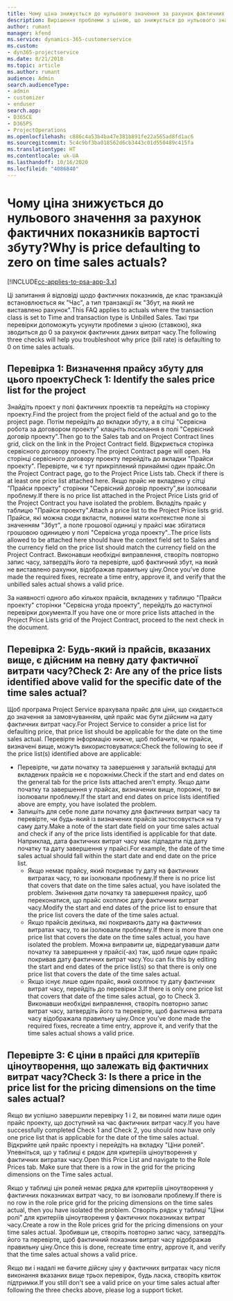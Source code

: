 ```yaml
---
title: Чому ціна знижується до нульового значення за рахунок фактичних показників вартості збуту?
description: Вирішення проблеми з ціною, що знижується до нульового значення за рахунок фактичних показників вартості збуту.
author: rumant
manager: kfend
ms.service: dynamics-365-customerservice
ms.custom:
- dyn365-projectservice
ms.date: 8/21/2018
ms.topic: article
ms.author: rumant
audience: Admin
search.audienceType:
- admin
- customizer
- enduser
search.app:
- D365CE
- D365PS
- ProjectOperations
ms.openlocfilehash: c886c4a53b4ba47e381b891fe22a565ad8fd1ac6
ms.sourcegitcommit: 5c4c9bf3ba018562d6cb3443c01d550489c415fa
ms.translationtype: HT
ms.contentlocale: uk-UA
ms.lasthandoff: 10/16/2020
ms.locfileid: "4086840"
---
```

# <a name="why-is-price-defaulting-to-zero-on-time-sales-actuals"></a><span data-ttu-id="18c24-103">Чому ціна знижується до нульового значення за рахунок фактичних показників вартості збуту?</span><span class="sxs-lookup"><span data-stu-id="18c24-103">Why is price defaulting to zero on time sales actuals?</span></span>

[!INCLUDE[cc-applies-to-psa-app-3.x](../includes/cc-applies-to-psa-app-3x.md)]

<span data-ttu-id="18c24-104">Ці запитання й відповіді щодо фактичних показників, де клас транзакцій встановлюється як "Час", а тип транзакції як "Збут, на який не виставлено рахунок".</span><span class="sxs-lookup"><span data-stu-id="18c24-104">This FAQ applies to actuals where the transaction class is set to Time and transaction type is Unbilled Sales.</span></span> <span data-ttu-id="18c24-105">Такі три перевірки допоможуть усунути проблеми з ціною (ставкою), яка зводиться до 0 за рахунок фактичних даних витрат часу.</span><span class="sxs-lookup"><span data-stu-id="18c24-105">The following three checks will help you troubleshoot why price (bill rate) is defaulting to 0 on time sales actuals.</span></span>

## <a name="check-1-identify-the-sales-price-list-for-the-project"></a><span data-ttu-id="18c24-106">Перевірка 1: Визначення прайсу збуту для цього проекту</span><span class="sxs-lookup"><span data-stu-id="18c24-106">Check 1: Identify the sales price list for the project</span></span>

<span data-ttu-id="18c24-107">Знайдіть проект у полі фактичних проектів та перейдіть на сторінку проекту.</span><span class="sxs-lookup"><span data-stu-id="18c24-107">Find the project from the project field of the actual and go to the project page.</span></span> <span data-ttu-id="18c24-108">Потім перейдіть до вкладки збуту, а в сітці "Сервісна робота за договором проекту" клацніть посилання в полі "Сервісний договір проекту".</span><span class="sxs-lookup"><span data-stu-id="18c24-108">Then go to the Sales tab and on Project Contract lines grid, click on the link in the Project Contract field.</span></span> <span data-ttu-id="18c24-109">Відкриється сторінка сервісного договору проекту.</span><span class="sxs-lookup"><span data-stu-id="18c24-109">The project Contract page will open.</span></span> <span data-ttu-id="18c24-110">На сторінці сервісного договору проекту перейдіть до вкладки "Прайси проекту". Перевірте, чи є тут прикріплений принаймні один прайс.</span><span class="sxs-lookup"><span data-stu-id="18c24-110">On the Project Contract page, go to the Project Price Lists tab. Check if there is at least one price list attached here.</span></span> <span data-ttu-id="18c24-111">Якщо прайс не вкладено у сітці "Прайси проекту" сторінки "Сервісний договір проекту",ви ізолювали проблему.</span><span class="sxs-lookup"><span data-stu-id="18c24-111">If there is no price list attached in the Project Price Lists grid of the Project Contract you have isolated the problem.</span></span> <span data-ttu-id="18c24-112">Вкладіть прайс у таблицю "Прайси проекту".</span><span class="sxs-lookup"><span data-stu-id="18c24-112">Attach a price list to the Project Price lists grid.</span></span> <span data-ttu-id="18c24-113">Прайси, які можна сюди вкласти, повинні мати контекстне поле зі значенням "Збут", а поле грошової одиниці у прайсі має збігатися грошовою одиницею у полі "Сервісна угода проекту"..</span><span class="sxs-lookup"><span data-stu-id="18c24-113">The price lists allowed to be attached here should have the context field set to Sales and the currency field on the price list should match the currency field on the Project Contract.</span></span> <span data-ttu-id="18c24-114">Виконавши необхідні виправлення, створіть повторно запис часу, затвердіть його та перевірте, щоб фактичний збут, на який не виставлено рахунки, відображав правильну ціну.</span><span class="sxs-lookup"><span data-stu-id="18c24-114">Once you’ve done made the required fixes, recreate a time entry, approve it, and verify that the unbilled sales actual shows a valid price.</span></span> 

<span data-ttu-id="18c24-115">За наявності одного або кількох прайсів, вкладених у таблицю "Прайси проекту" сторінки "Сервісна угода проекту", перейдіть до наступної перевірки документа.</span><span class="sxs-lookup"><span data-stu-id="18c24-115">If you have one or more price lists attached in the Project Price Lists grid of the Project Contract, proceed to the next check in the document.</span></span>

## <a name="check-2-are-any-of-the-price-lists-identified-above-valid-for-the-specific-date-of-the-time-sales-actual"></a><span data-ttu-id="18c24-116">Перевірка 2: Будь-який із прайсів, вказаних вище, є дійсним на певну дату фактичної витрати часу?</span><span class="sxs-lookup"><span data-stu-id="18c24-116">Check 2: Are any of the price lists identified above valid for the specific date of the time sales actual?</span></span>

<span data-ttu-id="18c24-117">Щоб програма Project Service врахувала прайс для ціни, що скидається до значення за замовчуванням, цей прайс має бути дійсним на дату фактичних витрат часу.</span><span class="sxs-lookup"><span data-stu-id="18c24-117">For Project Service to consider a price list for defaulting price, that price list should be applicable for the date on the time sales actual.</span></span> <span data-ttu-id="18c24-118">Перевірте інформацію нижче, щоб побачити, чи прайси, визначені вище, можуть використовуватися:</span><span class="sxs-lookup"><span data-stu-id="18c24-118">Check the following to see if the price list(s) identified above are applicable:</span></span>
- <span data-ttu-id="18c24-119">Перевірте, чи дати початку та завершення у загальній вкладці для вкладених прайсів не є порожніми.</span><span class="sxs-lookup"><span data-stu-id="18c24-119">Check if the start and end dates on the general tab for the price lists attached aren’t empty.</span></span> <span data-ttu-id="18c24-120">Якщо дати початку та завершення у прайсах, визначених вище, порожні, то ви ізолювали проблему.</span><span class="sxs-lookup"><span data-stu-id="18c24-120">If the start and end dates on price lists identified above are empty, you have isolated the problem.</span></span> 
- <span data-ttu-id="18c24-121">Запишіть для себе поле дати початку для фактичних витрат часу та перевірте, чи будь-який із визначених прайсів застосовується на ту саму дату.</span><span class="sxs-lookup"><span data-stu-id="18c24-121">Make a note of the start date field on your time sales actual and check if any of the price lists identified is applicable for that date.</span></span> <span data-ttu-id="18c24-122">Наприклад, дата фактичних витрат часу має підпадати під дату початку та дату завершення у прайсі.</span><span class="sxs-lookup"><span data-stu-id="18c24-122">For example, the date of the time sales actual should fall within the start date and end date on the price list.</span></span> 
    - <span data-ttu-id="18c24-123">Якщо немає прайсу, який покриває ту дату на фактичних витратах часу, то ви ізолювали проблему.</span><span class="sxs-lookup"><span data-stu-id="18c24-123">If there is no price list that covers that date on the time sales actual, you have isolated the problem.</span></span> <span data-ttu-id="18c24-124">Змінення дати початку та завершення прайсу, щоб переконатися, що прайс охоплює дату фактичних витрат часу.</span><span class="sxs-lookup"><span data-stu-id="18c24-124">Modify the start and end dates of the price list to ensure that the price list covers the date of the time sales actual.</span></span> 
    - <span data-ttu-id="18c24-125">Якщо прайсів декілька, які покривають дату на фактичних витратах часу, то ви ізолювали проблему.</span><span class="sxs-lookup"><span data-stu-id="18c24-125">If there is more than one price list that covers the date on the time sales actual, you have isolated the problem.</span></span> <span data-ttu-id="18c24-126">Можна виправити це, відредагувавши дати початку та завершення у прайсі(-ах) так, щоб лише один прайс покривав дату фактичних витрат часу.</span><span class="sxs-lookup"><span data-stu-id="18c24-126">You can fix this by editing the start and end dates of the price list(s) so that there is only one price list that covers the date of the time sales actual.</span></span> 
    - <span data-ttu-id="18c24-127">Якщо існує лише один прайс, який охоплює ту дату фактичних витрат часу, перейдіть до перевірки 3.</span><span class="sxs-lookup"><span data-stu-id="18c24-127">If there is only one price list that covers that date of the time sales actual, go to Check 3.</span></span>
<span data-ttu-id="18c24-128">Виконавши необхідні виправлення, створіть повторно запис витрат часу, затвердіть його та перевірте, щоб фактична витрата часу відображала правильну ціну.</span><span class="sxs-lookup"><span data-stu-id="18c24-128">Once you’ve done made the required fixes, recreate a time entry, approve it, and verify that the time sales actual shows a valid price.</span></span>

## <a name="check-3-is-there-a-price-in-the-price-list-for-the-pricing-dimensions-on-the-time-sales-actual"></a><span data-ttu-id="18c24-129">Перевірте 3: Є ціни в прайсі для критеріїв ціноутворення, що залежать від фактичних витрат часу?</span><span class="sxs-lookup"><span data-stu-id="18c24-129">Check 3: Is there a price in the price list for the pricing dimensions on the time sales actual?</span></span>

<span data-ttu-id="18c24-130">Якщо ви успішно завершили перевірку 1 і 2, ви повинні мати лише один прайс проекту, що доступний на час фактичних витрат часу.</span><span class="sxs-lookup"><span data-stu-id="18c24-130">If you have successfully completed Check 1 and Check 2, you should now have only one price list that is applicable for the date of the time sales actual.</span></span> <span data-ttu-id="18c24-131">Відкрийте цей прайс проекту і перейдіть на вкладку "Ціни ролей". Упевніться, що у таблиці є рядок для критеріїв ціноутворення у фактичних витратах часу.</span><span class="sxs-lookup"><span data-stu-id="18c24-131">Open this Price List and navigate to the Role Prices tab. Make sure that there is a row in the grid for the pricing dimensions on the Time sales actual.</span></span>

<span data-ttu-id="18c24-132">Якщо у таблиці цін ролей немає рядка для критеріїв ціноутворення у фактичних показниках витрат часу, то ви ізолювали проблему.</span><span class="sxs-lookup"><span data-stu-id="18c24-132">If there is no row in the role price grid for the pricing dimensions on the time sales actual, then you have isolated the problem.</span></span> <span data-ttu-id="18c24-133">Створіть рядок у таблиці "Ціни ролі" для критеріїв ціноутворення у фактичних показниках витрат часу.</span><span class="sxs-lookup"><span data-stu-id="18c24-133">Create a row in the Role prices grid for the pricing dimensions on your time sales actual.</span></span> <span data-ttu-id="18c24-134">Зробивши це, створіть повторно запис часу, затвердіть його та перевірте, щоб фактичний показник витрат часу відображав правильну ціну.</span><span class="sxs-lookup"><span data-stu-id="18c24-134">Once this is done, recreate time entry, approve it, and verify that the time sales actual shows a valid price.</span></span>

<span data-ttu-id="18c24-135">Якщо ви і надалі не бачите дійсну ціну у фактичних витратах часу після виконання вказаних вище трьох перевірок, будь ласка, створіть квиток підтримки.</span><span class="sxs-lookup"><span data-stu-id="18c24-135">If you still don't see a valid price on your time sales actual after following the three checks above, please log a support ticket.</span></span> 

